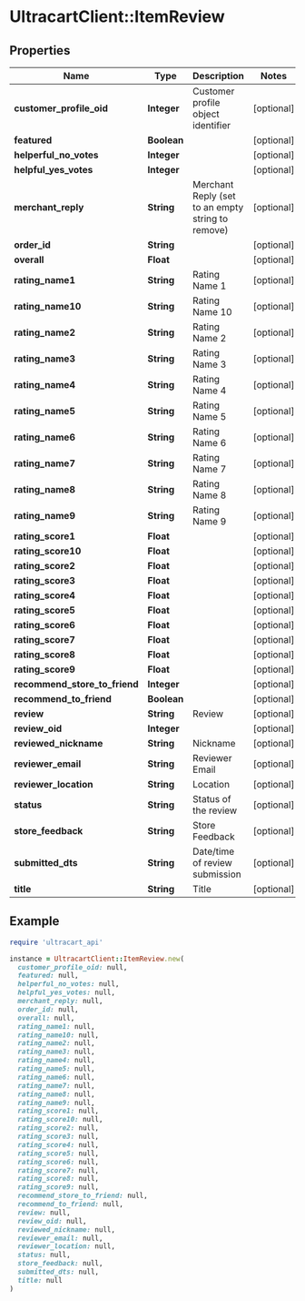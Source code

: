 # UltracartClient::ItemReview

## Properties

| Name | Type | Description | Notes |
| ---- | ---- | ----------- | ----- |
| **customer_profile_oid** | **Integer** | Customer profile object identifier | [optional] |
| **featured** | **Boolean** |  | [optional] |
| **helperful_no_votes** | **Integer** |  | [optional] |
| **helpful_yes_votes** | **Integer** |  | [optional] |
| **merchant_reply** | **String** | Merchant Reply (set to an empty string to remove) | [optional] |
| **order_id** | **String** |  | [optional] |
| **overall** | **Float** |  | [optional] |
| **rating_name1** | **String** | Rating Name 1 | [optional] |
| **rating_name10** | **String** | Rating Name 10 | [optional] |
| **rating_name2** | **String** | Rating Name 2 | [optional] |
| **rating_name3** | **String** | Rating Name 3 | [optional] |
| **rating_name4** | **String** | Rating Name 4 | [optional] |
| **rating_name5** | **String** | Rating Name 5 | [optional] |
| **rating_name6** | **String** | Rating Name 6 | [optional] |
| **rating_name7** | **String** | Rating Name 7 | [optional] |
| **rating_name8** | **String** | Rating Name 8 | [optional] |
| **rating_name9** | **String** | Rating Name 9 | [optional] |
| **rating_score1** | **Float** |  | [optional] |
| **rating_score10** | **Float** |  | [optional] |
| **rating_score2** | **Float** |  | [optional] |
| **rating_score3** | **Float** |  | [optional] |
| **rating_score4** | **Float** |  | [optional] |
| **rating_score5** | **Float** |  | [optional] |
| **rating_score6** | **Float** |  | [optional] |
| **rating_score7** | **Float** |  | [optional] |
| **rating_score8** | **Float** |  | [optional] |
| **rating_score9** | **Float** |  | [optional] |
| **recommend_store_to_friend** | **Integer** |  | [optional] |
| **recommend_to_friend** | **Boolean** |  | [optional] |
| **review** | **String** | Review | [optional] |
| **review_oid** | **Integer** |  | [optional] |
| **reviewed_nickname** | **String** | Nickname | [optional] |
| **reviewer_email** | **String** | Reviewer Email | [optional] |
| **reviewer_location** | **String** | Location | [optional] |
| **status** | **String** | Status of the review | [optional] |
| **store_feedback** | **String** | Store Feedback | [optional] |
| **submitted_dts** | **String** | Date/time of review submission | [optional] |
| **title** | **String** | Title | [optional] |

## Example

```ruby
require 'ultracart_api'

instance = UltracartClient::ItemReview.new(
  customer_profile_oid: null,
  featured: null,
  helperful_no_votes: null,
  helpful_yes_votes: null,
  merchant_reply: null,
  order_id: null,
  overall: null,
  rating_name1: null,
  rating_name10: null,
  rating_name2: null,
  rating_name3: null,
  rating_name4: null,
  rating_name5: null,
  rating_name6: null,
  rating_name7: null,
  rating_name8: null,
  rating_name9: null,
  rating_score1: null,
  rating_score10: null,
  rating_score2: null,
  rating_score3: null,
  rating_score4: null,
  rating_score5: null,
  rating_score6: null,
  rating_score7: null,
  rating_score8: null,
  rating_score9: null,
  recommend_store_to_friend: null,
  recommend_to_friend: null,
  review: null,
  review_oid: null,
  reviewed_nickname: null,
  reviewer_email: null,
  reviewer_location: null,
  status: null,
  store_feedback: null,
  submitted_dts: null,
  title: null
)
```

